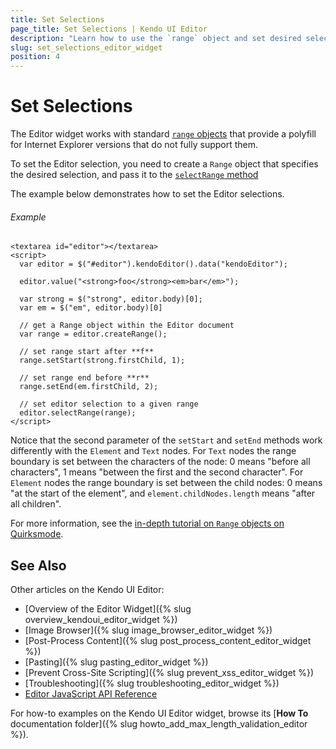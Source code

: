```yaml
---
title: Set Selections
page_title: Set Selections | Kendo UI Editor
description: "Learn how to use the `range` object and set desired selections in the Kendo UI Editor widget."
slug: set_selections_editor_widget
position: 4
---
```


# Set Selections

The Editor widget works with standard [`range` objects](https://developer.mozilla.org/en/docs/Web/API/Range) that provide a polyfill for Internet Explorer versions that do not fully support them.

To set the Editor selection, you need to create a `Range` object that specifies the desired selection, and pass it to the [`selectRange` method](/api/javascript/ui/editor#methods-selectRange)

The example below demonstrates how to set the Editor selections.

###### Example

    <textarea id="editor"></textarea>
    <script>
      var editor = $("#editor").kendoEditor().data("kendoEditor");

      editor.value("<strong>foo</strong><em>bar</em>");

      var strong = $("strong", editor.body)[0];
      var em = $("em", editor.body)[0]

      // get a Range object within the Editor document
      var range = editor.createRange();

      // set range start after **f**
      range.setStart(strong.firstChild, 1);

      // set range end before **r**
      range.setEnd(em.firstChild, 2);

      // set editor selection to a given range
      editor.selectRange(range);
    </script>

Notice that the second parameter of the `setStart` and `setEnd` methods work differently with the `Element` and `Text` nodes. For `Text` nodes the range boundary is set between the characters of the node: 0 means "before all characters", 1 means "between the first and the second character". For `Element` nodes the range boundary is set between the child nodes: 0 means "at the start of the element", and `element.childNodes.length` means "after all children".

For more information, see the [in-depth tutorial on `Range` objects on Quirksmode](http://www.quirksmode.org/dom/range_intro.html).

## See Also

Other articles on the Kendo UI Editor:

* [Overview of the Editor Widget]({% slug overview_kendoui_editor_widget %})
* [Image Browser]({% slug image_browser_editor_widget %})
* [Post-Process Content]({% slug post_process_content_editor_widget %})
* [Pasting]({% slug pasting_editor_widget %})
* [Prevent Cross-Site Scripting]({% slug prevent_xss_editor_widget %})
* [Troubleshooting]({% slug troubleshooting_editor_widget %})
* [Editor JavaScript API Reference](/api/javascript/ui/editor)

For how-to examples on the Kendo UI Editor widget, browse its [**How To** documentation folder]({% slug howto_add_max_length_validation_editor %}).

